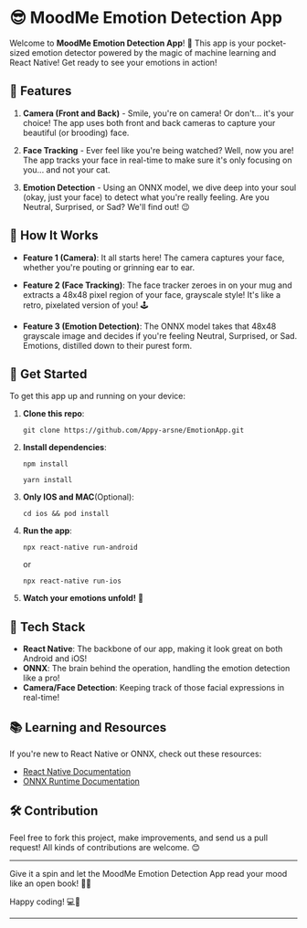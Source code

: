 
# 😎 MoodMe Emotion Detection App

Welcome to **MoodMe Emotion Detection App**! 🎉 This app is your pocket-sized emotion detector powered by the magic of machine learning and React Native! Get ready to see your emotions in action!

## 📸 Features

1. **Camera (Front and Back)** - Smile, you're on camera! Or don't... it's your choice! The app uses both front and back cameras to capture your beautiful (or brooding) face.
   
2. **Face Tracking** - Ever feel like you're being watched? Well, now you are! The app tracks your face in real-time to make sure it's only focusing on you... and not your cat.

3. **Emotion Detection** - Using an ONNX model, we dive deep into your soul (okay, just your face) to detect what you're really feeling. Are you Neutral, Surprised, or Sad? We'll find out! 😉

## 🎯 How It Works

- **Feature 1 (Camera)**: It all starts here! The camera captures your face, whether you're pouting or grinning ear to ear.

- **Feature 2 (Face Tracking)**: The face tracker zeroes in on your mug and extracts a 48x48 pixel region of your face, grayscale style! It's like a retro, pixelated version of you! 🕹️

- **Feature 3 (Emotion Detection)**: The ONNX model takes that 48x48 grayscale image and decides if you're feeling Neutral, Surprised, or Sad. Emotions, distilled down to their purest form.

## 🚀 Get Started

To get this app up and running on your device:

1. **Clone this repo**: 
   ```
   git clone https://github.com/Appy-arsne/EmotionApp.git
   ```
   
2. **Install dependencies**:
   ```
   npm install
   ```
   ```
   yarn install
   ```
3. **Only IOS and MAC**(Optional):
   ```
   cd ios && pod install
   ```
5. **Run the app**:
   ```
   npx react-native run-android
   ```
   or
   ```
   npx react-native run-ios
   ```

6. **Watch your emotions unfold!** 🥳

## 🧠 Tech Stack

- **React Native**: The backbone of our app, making it look great on both Android and iOS!
- **ONNX**: The brain behind the operation, handling the emotion detection like a pro!
- **Camera/Face Detection**: Keeping track of those facial expressions in real-time!

## 📚 Learning and Resources

If you're new to React Native or ONNX, check out these resources:

- [React Native Documentation](https://reactnative.dev/docs/getting-started)
- [ONNX Runtime Documentation](https://onnxruntime.ai/)

## 🛠️ Contribution

Feel free to fork this project, make improvements, and send us a pull request! All kinds of contributions are welcome. 😊

---

Give it a spin and let the MoodMe Emotion Detection App read your mood like an open book! 📖✨

Happy coding! 💻🎉

--- 
